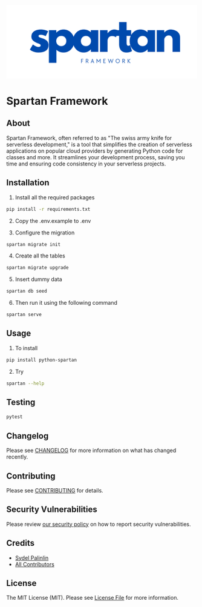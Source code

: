 <p align="center"><img src="./logo.png" alt="Social Card of Spartan"></p>

# Spartan Framework

## About
Spartan Framework, often referred to as "The swiss army knife for serverless development," is a tool that simplifies the creation of serverless applications on popular cloud providers by generating Python code for classes and more. It streamlines your development process, saving you time and ensuring code consistency in your serverless projects.

## Installation
1. Install all the required packages
```bash
pip install -r requirements.txt
```
2. Copy the .env.example to .env

3. Configure the migration
```bash
spartan migrate init
```

4. Create all the tables
```bash
spartan migrate upgrade
```

5. Insert dummy data
```bash
spartan db seed
```

6. Then run it using the following command
```bash
spartan serve
```

## Usage
1. To install
```bash
pip install python-spartan
```

2. Try
```bash
spartan --help
```

## Testing
```bash
pytest
```

## Changelog

Please see [CHANGELOG](CHANGELOG.md) for more information on what has changed recently.

## Contributing

Please see [CONTRIBUTING](CONTRIBUTING.md) for details.

## Security Vulnerabilities

Please review [our security policy](../../security/policy) on how to report security vulnerabilities.

## Credits

- [Sydel Palinlin](https://github.com/nerdmonkey)
- [All Contributors](../../contributors)

## License

The MIT License (MIT). Please see [License File](LICENSE) for more information.
